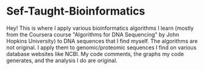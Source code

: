 # Sef-Taught-Bioinformatics
Hey! This is where I apply various bioinformatics algorithms I learn (mostly from the Coursera course "Algorithms for DNA Sequencing" by John Hopkins University) to DNA sequences that I find myself. The algorithms are not original. I apply them to genomic/proteomic sequences I find on various database websites like NCBI. My code comments, the graphs my code generates, and the analysis I do are original.
